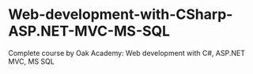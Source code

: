# Web-development-with-CSharp-ASP.NET-MVC-MS-SQL
Complete course by Oak Academy: Web development with C#, ASP.NET MVC, MS SQL
